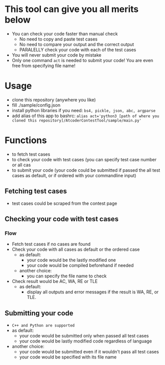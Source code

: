 # This tool can give you all merits below
* You can check your code faster than manual check
  * No need to copy and paste test cases
  * No need to compare your output and the correct output
  * PARALELLY check your code with each of the test cases
* You will never submit your code by mistake
* Only one command `act` is needed to submit your code! You are even free from specifying file name!

# Usage
* clone this repository (anywhere you like)
* fill ./sample/config.json
* install python libraries if you need: `bs4, pickle, json, abc, argparse`
* add alias of this app to bashrc: `alias act='python3 [path of where you cloned this repository]/AtcoderContestTool/sample/main.py'`

# Functions
* to fetch test cases
* to check your code with test cases (you can specify test case number or all cas
* to submit your code (your code could be submitted if passed the all test cases as default, or if ordered with your commandline input)

## Fetching test cases
* test cases could be scraped from the contest page

## Checking your code with test cases

### Flow
* Fetch test cases if no cases are found
* Check your code with all cases as default or the ordered case
  * as default:
    * your code would be the lastly modified one
    * your code would be compiled beforehand if needed
  * another choice:
    * you can specify the file name to check
* Check result would be AC, WA, RE or TLE
  * as default:
    * display all outputs and error messages if the result is WA, RE, or TLE.
    
## Submitting your code
* `C++ and Python are supported`
* as default:
  * your code would be submitted only when passed all test cases
  * your code would be lastly modified code regardless of language
* another choice:
  * your code would be submitted even if it wouldn't pass all test cases
  * your code would be specified with its file name

